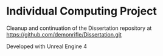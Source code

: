 # Individual Computing Project
Cleanup and continuation of the Dissertation repository at 
https://github.com/demonrifle/Dissertation.git

Developed with Unreal Engine 4
